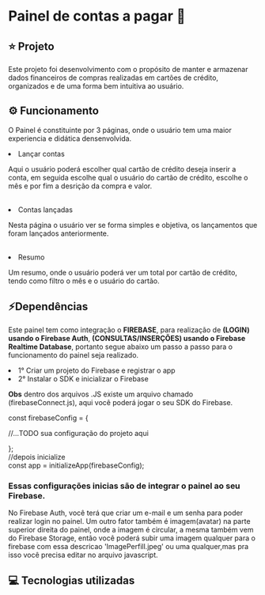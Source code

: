 # Painel de contas a pagar 💸
<h2>⭐ Projeto</h2>
<p>Este projeto foi desenvolvimento com o propósito de manter e armazenar dados financeiros de compras realizadas em cartões de crédito, organizados e de uma forma bem intuitiva ao usuário.</p>
<h2>⚙️ Funcionamento</h2>
<p>O Painel é constituinte por 3 páginas, onde o usuário tem uma maior experiencia e didática densenvolvida.</p>
<li>Lançar contas</li>
<p>Aqui o usuário poderá escolher qual cartão de crédito deseja inserir a conta, em seguida escolhe qual o usuário do cartão de crédito, escolhe o mês e por fim a desrição da compra e valor.</p>
<br>
<li>Contas lançadas</li>
<p>Nesta página o usuário ver se forma simples e objetiva, os lançamentos que foram lançados anteriormente.</p>
<br>
<li>Resumo</li>
<p>Um resumo, onde o usuário poderá ver um total por cartão de crédito, tendo como filtro o mês e o usuário do cartão.</p>
<h2>⚡Dependências</h2>
<p>Este painel tem como integração o <strong>FIREBASE</strong>, para realização de <strong>(LOGIN) usando o Firebase Auth</strong>, <strong>(CONSULTAS/INSERÇÕES) usando o Firebase Realtime Database</strong>, portanto segue abaixo um passo a passo para o funcionamento do painel seja realizado.</p>
<li>1° Criar um projeto do Firebase e registrar o app</li>
<li>2° Instalar o SDK e inicializar o Firebase</li>
<p><strong>Obs</strong> dentro dos arquivos .JS existe um arquivo chamado (firebaseConnect.js), aqui você poderá jogar o seu SDK do Firebase.</p>
const firebaseConfig = {
<br>
 <p>   //...TODO sua configuração do projeto aqui</p>
};
<br>
//depois inicialize
<br>
const app = initializeApp(firebaseConfig);
<br>
<h3>Essas configurações inicias são de integrar o painel ao seu Firebase.</h3>
<p>No Firebase Auth, você terá que criar um e-mail e um senha para poder realizar login no painel. Um outro fator também é imagem(avatar) na parte superior direita do painel, onde a imagem é circular, a mesma também vem do Firebase Storage, então você poderá subir uma imagem qualquer para o firebase com essa descricao 'ImagePerfill.jpeg' ou uma qualquer,mas pra isso você precisa editar no arquivo javascript.</p>
<h2>💻 Tecnologias utilizadas</h2>

